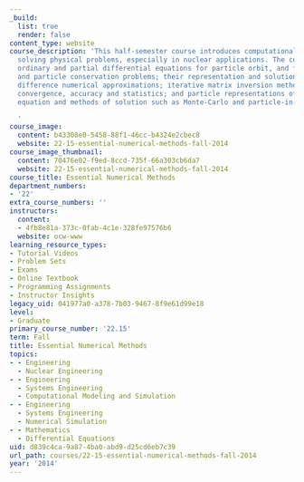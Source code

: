 ```yaml
---
_build:
  list: true
  render: false
content_type: website
course_description: 'This half-semester course introduces computational methods for
  solving physical problems, especially in nuclear applications. The course covers
  ordinary and partial differential equations for particle orbit, and fluid, field,
  and particle conservation problems; their representation and solution by finite
  difference numerical approximations; iterative matrix inversion methods; stability,
  convergence, accuracy and statistics; and particle representations of Boltzmann''s
  equation and methods of solution such as Monte-Carlo and particle-in-cell techniques.

  '
course_image:
  content: b43308e0-5458-88f1-46cc-b4324e2cbec8
  website: 22-15-essential-numerical-methods-fall-2014
course_image_thumbnail:
  content: 70476e02-f9ed-8ccd-735f-66a303cb6da7
  website: 22-15-essential-numerical-methods-fall-2014
course_title: Essential Numerical Methods
department_numbers:
- '22'
extra_course_numbers: ''
instructors:
  content:
  - 4fb8e81a-373c-0fab-4c1e-328fe97576b6
  website: ocw-www
learning_resource_types:
- Tutorial Videos
- Problem Sets
- Exams
- Online Textbook
- Programming Assignments
- Instructor Insights
legacy_uid: 041977a0-a378-7b03-9467-8f9e61d99e18
level:
- Graduate
primary_course_number: '22.15'
term: Fall
title: Essential Numerical Methods
topics:
- - Engineering
  - Nuclear Engineering
- - Engineering
  - Systems Engineering
  - Computational Modeling and Simulation
- - Engineering
  - Systems Engineering
  - Numerical Simulation
- - Mathematics
  - Differential Equations
uid: d839c4ca-9a87-4ba0-abd9-d25cd6eb7c39
url_path: courses/22-15-essential-numerical-methods-fall-2014
year: '2014'
---
```

